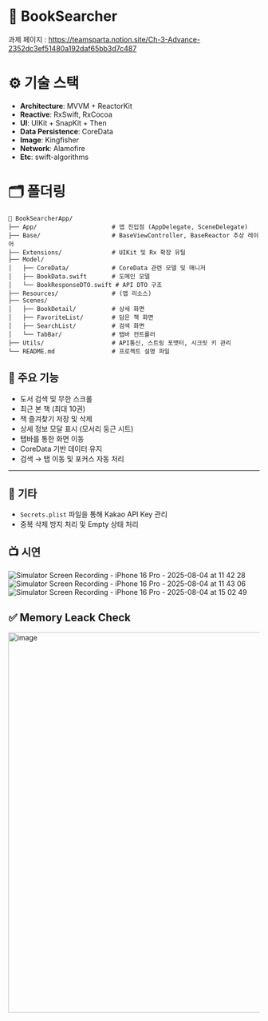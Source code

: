 # 📖 BookSearcher
과제 페이지 : https://teamsparta.notion.site/Ch-3-Advance-2352dc3ef51480a192daf65bb3d7c487

# ⚙️ 기술 스택
- **Architecture**: MVVM + ReactorKit
- **Reactive**: RxSwift, RxCocoa
- **UI**: UIKit + SnapKit + Then
- **Data Persistence**: CoreData
- **Image**: Kingfisher
- **Network**: Alamofire
- **Etc**: swift-algorithms

# 🗂️ 폴더링
```
📁 BookSearcherApp/
├── App/                     # 앱 진입점 (AppDelegate, SceneDelegate)
├── Base/                    # BaseViewController, BaseReactor 추상 레이어
├── Extensions/              # UIKit 및 Rx 확장 유틸
├── Model/
│   ├── CoreData/            # CoreData 관련 모델 및 매니저
│   ├── BookData.swift       # 도메인 모델
│   └── BookResponseDTO.swift # API DTO 구조
├── Resources/               # (앱 리소스)
├── Scenes/
│   ├── BookDetail/          # 상세 화면
│   ├── FavoriteList/        # 담은 책 화면
│   ├── SearchList/          # 검색 화면
│   └── TabBar/              # 탭바 컨트롤러
├── Utils/                   # API통신, 스트링 포맷터, 시크릿 키 관리
└── README.md                # 프로젝트 설명 파일
```


## 🚀 주요 기능

- 도서 검색 및 무한 스크롤
- 최근 본 책 (최대 10권)
- 책 즐겨찾기 저장 및 삭제
- 상세 정보 모달 표시 (모서리 둥근 시트)
- 탭바를 통한 화면 이동
- CoreData 기반 데이터 유지
- 검색 → 탭 이동 및 포커스 자동 처리

---

## 📝 기타

- `Secrets.plist` 파일을 통해 Kakao API Key 관리
- 중복 삭제 방지 처리 및 Empty 상태 처리


## 📺 시연
![Simulator Screen Recording - iPhone 16 Pro - 2025-08-04 at 11 42 28](https://github.com/user-attachments/assets/0f8dbf34-3b9c-42d3-8147-7490b322490a)
![Simulator Screen Recording - iPhone 16 Pro - 2025-08-04 at 11 43 06](https://github.com/user-attachments/assets/527c592d-740b-4288-80c5-03f4b34985e0)
![Simulator Screen Recording - iPhone 16 Pro - 2025-08-04 at 15 02 49](https://github.com/user-attachments/assets/5cc88037-12cb-4137-94f2-de1cb0b3a2b7)


## ✅ Memory Leack Check

<img width="1058" height="761" alt="image" src="https://github.com/user-attachments/assets/74dcdd96-d059-4c46-bf7a-80f6d7f32748" />

